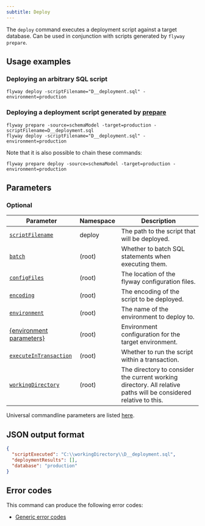 ```yaml
---
subtitle: Deploy
---
```


The `deploy` command executes a deployment script against a target database.
Can be used in conjunction with scripts generated by `flyway prepare`.

## Usage examples

### Deploying an arbitrary SQL script

```
flyway deploy -scriptFilename="D__deployment.sql" -environment=production
```

### Deploying a deployment script generated by [prepare](<Commands/Prepare>)

```
flyway prepare -source=schemaModel -target=production -scriptFilename=D__deployment.sql
flyway deploy -scriptFilename="D__deployment.sql" -environment=production
```

Note that it is also possible to chain these commands:

```
flyway prepare deploy -source=schemaModel -target=production -environment=production
```

## Parameters

### Optional

| Parameter                                                                                                          | Namespace | Description                                                                                                      |
|--------------------------------------------------------------------------------------------------------------------|-----------|------------------------------------------------------------------------------------------------------------------|
| [`scriptFilename`](<Configuration/Flyway Namespace/Flyway Deploy Namespace/Flyway Deploy Script Filename Setting>) | deploy    | The path to the script that will be deployed.                                                                    |
| [`batch`](<Configuration/Flyway Namespace/Flyway Batch Setting>)                                                   | (root)    | Whether to batch SQL statements when executing them.                                                             |
| [`configFiles`](<Command-line Parameters/Config Files Parameter>)                                                   | (root)    | The location of the flyway configuration files.                                                                  |
| [`encoding`](<Configuration/Flyway Namespace/Flyway Encoding Setting>)                                             | (root)    | The encoding of the script to be deployed.                                                                       |
| [`environment`](<Configuration/Flyway Namespace/Flyway Environment Setting>)                                       | (root)    | The name of the environment to deploy to.                                                                        |
| [{environment parameters}](<Configuration/Environments Namespace>)                                                 | (root)    | Environment configuration for the target environment.                                                            |
| [`executeInTransaction`](<Configuration/Flyway Namespace/Flyway Execute In Transaction Setting>)                   | (root)    | Whether to run the script within a transaction.                                                                  |
| [`workingDirectory`](<Command-line Parameters/Working Directory Parameter>)                                         | (root)    | The directory to consider the current working directory. All relative paths will be considered relative to this. |

Universal commandline parameters are listed [here](<Command-line Parameters>).

## JSON output format

```json
{
  "scriptExecuted": "C:\\workingDirectory\\D__deployment.sql",
  "deploymentResults": [],
  "database": "production"
}
```

## Error codes

This command can produce the following error codes:
- [Generic error codes](<Exit codes and error codes/General error codes>)